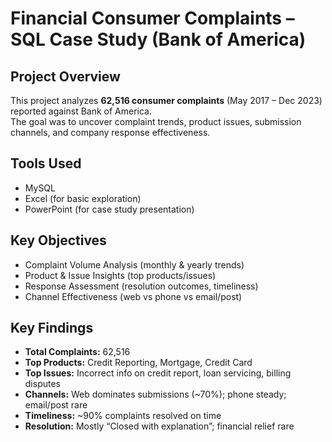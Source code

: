 # Financial Consumer Complaints – SQL Case Study (Bank of America)

## Project Overview
This project analyzes **62,516 consumer complaints** (May 2017 – Dec 2023) reported against Bank of America.  
The goal was to uncover complaint trends, product issues, submission channels, and company response effectiveness.

## Tools Used
- MySQL
- Excel (for basic exploration)
- PowerPoint (for case study presentation)

##  Key Objectives
- Complaint Volume Analysis (monthly & yearly trends)
- Product & Issue Insights (top products/issues)
- Response Assessment (resolution outcomes, timeliness)
- Channel Effectiveness (web vs phone vs email/post)

##  Key Findings
- **Total Complaints:** 62,516  
- **Top Products:** Credit Reporting, Mortgage, Credit Card  
- **Top Issues:** Incorrect info on credit report, loan servicing, billing disputes  
- **Channels:** Web dominates submissions (~70%); phone steady; email/post rare  
- **Timeliness:** ~90% complaints resolved on time  
- **Resolution:** Mostly “Closed with explanation”; financial relief rare  

